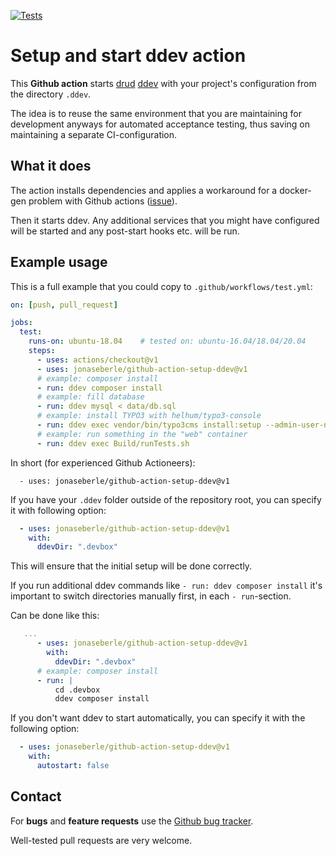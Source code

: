 [![Tests](https://github.com/jonaseberle/github-action-setup-ddev/workflows/tests/badge.svg?event=push)](https://github.com/jonaseberle/github-action-setup-ddev/actions)

# Setup and start ddev action

This **Github action** starts [drud](https://www.ddev.com/) [ddev](https://github.com/drud/ddev/) with your project's configuration from the directory `.ddev`.

The idea is to reuse the same environment that you are maintaining for development anyways for automated acceptance testing, thus saving on maintaining a separate CI-configuration.

## What it does

The action installs dependencies and applies a workaround for a docker-gen problem with Github actions ([issue](https://github.com/jwilder/docker-gen/issues/315)).

Then it starts ddev. Any additional services that you might have configured will be started and any post-start hooks etc. will be run.

## Example usage

This is a full example that you could copy to `.github/workflows/test.yml`: 
```yaml
on: [push, pull_request]

jobs:
  test:
    runs-on: ubuntu-18.04    # tested on: ubuntu-16.04/18.04/20.04
    steps:
      - uses: actions/checkout@v1
      - uses: jonaseberle/github-action-setup-ddev@v1
      # example: composer install
      - run: ddev composer install
      # example: fill database
      - run: ddev mysql < data/db.sql
      # example: install TYPO3 with helhum/typo3-console
      - run: ddev exec vendor/bin/typo3cms install:setup --admin-user-name=admin --admin-password=adminadmin --no-interaction
      # example: run something in the "web" container
      - run: ddev exec Build/runTests.sh
```
In short (for experienced Github Actioneers): 
```
  - uses: jonaseberle/github-action-setup-ddev@v1
```

If you have your `.ddev` folder outside of the repository root, you can specify it with following option:
```yaml
  - uses: jonaseberle/github-action-setup-ddev@v1
    with:
      ddevDir: ".devbox"
```

This will ensure that the initial setup will be done correctly. 

If you run additional ddev commands like `- run: ddev composer install` it's important to switch directories 
manually first, in each `- run`-section.

Can be done like this:

```yaml
   ...
      - uses: jonaseberle/github-action-setup-ddev@v1
        with:
          ddevDir: ".devbox"
      # example: composer install
      - run: |
          cd .devbox
          ddev composer install
```

If you don't want ddev to start automatically, you can specify it with the following option:
```yaml
  - uses: jonaseberle/github-action-setup-ddev@v1
    with:
      autostart: false
```



## Contact

For **bugs** and **feature requests** use the [Github bug tracker](https://github.com/jonaseberle/github-action-setup-ddev/issues).

Well-tested pull requests are very welcome.
